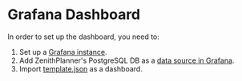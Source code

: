 # Grafana Dashboard

In order to set up the dashboard, you need to:

1. Set up a [Grafana instance][grafana].
2. Add ZenithPlanner's PostgreSQL DB as a [data source in Grafana][psql-data-source].
3. Import [template.json](./template.json) as a dashboard.

[grafana]: https://grafana.com/docs/grafana/latest/
[psql-data-source]: https://grafana.com/docs/grafana/latest/datasources/postgres/configure/
